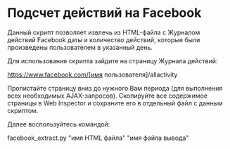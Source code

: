 # Подсчет действий на Facebook

Данный скрипт позволяет извлечь из HTML-файла с Журналом действий Facebook даты
и количество действий, которые были произведены пользователем в указанный день.

Для использования скрипта зайдите на страницу Журнала действий:

https://www.facebook.com/[имя пользователя]/allactivity

Пролистайте страницу вниз до нужного Вам периода (для выполнения всех необходимых
AJAX-запросов). Скопируйте все содержимое страницы в Web Inspector и сохраните его
в отдельный файл с данным скриптом.

Далее воспользуйтесь командой:

facebook_extract.py "имя HTML файла" "имя файла вывода"